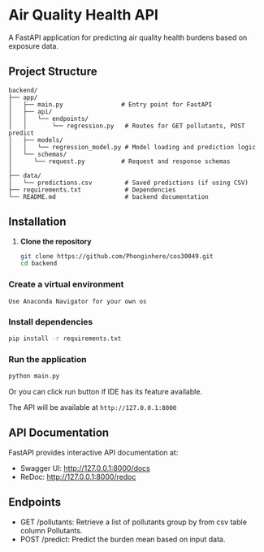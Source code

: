 # Air Quality Health API

A FastAPI application for predicting air quality health burdens based on exposure data.

## Project Structure

```plaintext
backend/
├── app/
│   ├── main.py                # Entry point for FastAPI
│   ├── api/
│   │   └── endpoints/
│   │       └── regression.py   # Routes for GET pollutants, POST predict
│   ├── models/
│   │   └── regression_model.py # Model loading and prediction logic
│   └── schemas/
│      └── request.py          # Request and response schemas
│   
├── data/
│   └── predictions.csv         # Saved predictions (if using CSV)
├── requirements.txt            # Dependencies
└── README.md                   # backend documentation
```


## Installation

1. **Clone the repository**

   ```bash
   git clone https://github.com/Phonginhere/cos30049.git
   cd backend
   ```

### Create a virtual environment
```plaintext
Use Anaconda Navigator for your own os
```

### Install dependencies
```bash
pip install -r requirements.txt
```

### Run the application
```bash
python main.py 
```
Or you can click run button if IDE has its feature available.

The API will be available at `http://127.0.0.1:8000`

## API Documentation
FastAPI provides interactive API documentation at:

* Swagger UI: http://127.0.0.1:8000/docs
* ReDoc: http://127.0.0.1:8000/redoc
## Endpoints
* GET /pollutants: Retrieve a list of pollutants group by from csv table column Pollutants.
* POST /predict: Predict the burden mean based on input data.